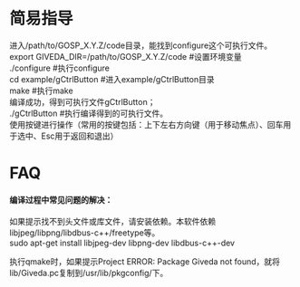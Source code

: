 # 简易指导
进入/path/to/GOSP_X.Y.Z/code目录，能找到configure这个可执行文件。  
export GIVEDA_DIR=/path/to/GOSP_X.Y.Z/code   #设置环境变量  
./configure  #执行configure  
cd example/gCtrlButton    #进入example/gCtrlButton目录  
make   #执行make  
编译成功，得到可执行文件gCtrlButton；  
./gCtrlButton    #执行编译得到的可执行文件。  
使用按键进行操作（常用的按键包括：上下左右方向键（用于移动焦点）、回车用于选中、Esc用于返回和退出）  


# FAQ
#### 编译过程中常见问题的解决：   
如果提示找不到头文件或库文件，请安装依赖。本软件依赖libjpeg/libpng/libdbus-c++/freetype等。  
    sudo apt-get install libjpeg-dev libpng-dev libdbus-c++-dev  

执行qmake时，如果提示Project ERROR: Package Giveda not found，就将lib/Giveda.pc复制到/usr/lib/pkgconfig/下。  

